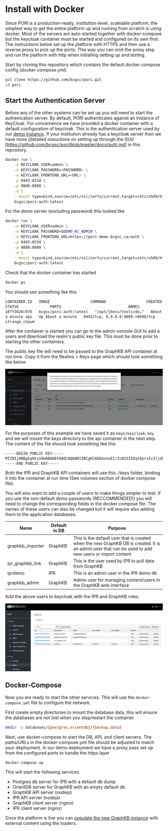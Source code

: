 
# Install with Docker

Since PORI is a production-ready, institution-level, scaleable platform, the simplest way to get the entire platform up and running from scratch is using docker. Most of the servers are auto-started together with docker-compose but the keycloak container must be started and configured on its own first. The instructions below set up the platform with HTTPS and then use a reverse proxy to pick up the ports. This way you can omit the proxy step and run the platform with http when initialling setting up and testing.

Start by cloning this repository which contains the default docker compose config (docker-compose.yml)

```bash
git clone https://github.com/bcgsc/pori.git
cd pori
```

## Start the Authentication Server

Before any of the other systems can be set up you will need to start the authenication server. By
default, PORI authenticates against an instance of KeyCloak. For convenience we have provided a
docker container with a default configuration of keycloak. This is the authentication server used
by our [demo instance](https://pori-demo.bcgsc.ca/). If your institution already has a keycloak
server then we have more [detailed instuctions on setting up through the GUI][https://github.com/bcgsc/pori/blob/master/docs/auth.md]
in this repository.

```bash
docker run \
    -e KEYCLOAK_USER=admin \
    -e KEYCLOAK_PASSWORD=<PASSWORD> \
    -e KEYCLOAK_FRONTEND_URL=<URL> \
    -p 8443:8334 \
    -p 8888:8080 \
    -d \
    --mount type=bind,source=/etc/ssl/certs/current,target=/etc/x509/https,readonly \
    bcgsc/pori-auth:latest
```

For the demo server (excluding password) this looked like

```bash
docker run \
    -e KEYCLOAK_USER=admin \
    -e KEYCLOAK_PASSWORD=$DEMO_KC_ADMIN \
    -e KEYCLOAK_FRONTEND_URL=https://pori-demo.bcgsc.ca/auth \
    -p 8443:8334 \
    -p 8888:8080 \
    -d \
    --mount type=bind,source=/etc/ssl/certs/current,target=/etc/x509/https,readonly \
    bcgsc/pori-auth:latest
```

Check that the docker container has started

```bash
docker ps
```

You should see something like this

```text
CONTAINER ID   IMAGE                  COMMAND                  CREATED              STATUS              PORTS                              NAMES
16ff3826c976   bcgsc/pori-auth:latest   "/opt/jboss/tools/do…"   About a minute ago   Up About a minute   8443/tcp, 0.0.0.0:8888->8080/tcp   strange_chaum
```

After the container is started you can go to the admin console GUI to add a users and download the realm's public key file. This must be done prior to starting the other containers.

The public key file will need to be passed to the GraphKB API container at run time. Copy it from the Realms > Keys page which should look something like below

![keycloak realms page](./images/keycloak-get-public-key.png)

For the purposes of this example we have saved it as `keys/keycloak.key` and we will mount the keys directory to the api container in the next step. The content of the file should look something like this

```text
-----BEGIN PUBLIC KEY-----
MIIBIjANBgkqhkiG9w0BAQEFAAOCAQ8AMIIBCgKCAQEAoteEI/Iu923I4Zqt8prxIx3ljGEecnrI+sWjo4U3n14n/nY5NpfCiA+Pg1WQTQKsBHX5/sIm+Fn5FJpcpBzz8/5uEQJyPEOEezEuiP/yYjVbg4S25reOaQNRfsw7yZvdgrMySy3MrfjWw+luLa6Nt4AvZ6ywOqE8Q4SZgVxGQg07acenpR6U+bkNj3AxFFEeYqiktfKPI7iLykVBz/hXANnrs9zd036vcgAYa2IxmWpo38ZOksKTgYL5IDG1zZ5S6VM43mD7hE8jG+kCVbiNVlrYFTXxIkRmaOO9krykPoLux7tjXAFEfTwMji++HQjc724FigsnoJ3xZkUzCSzkTQIDAQAB
-----END PUBLIC KEY-----
```

Both the IPR and GraphKB API containers will use this ./keys folder, binding it into the container at run time (See volumes section of docker compose file).

You will also want to add a couple of users to make things simpler to test. If you use the non-default demo passwords (RECCOMMENDED!) you will need to change the corresponding fields in the docker compose file. The names of these users can also be changed but it will require also adding them to the application databases.

| Name             | Default in DB | Purpose                                                                                                                                              |
| ---------------- | ------------- | ---------------------------------------------------------------------------------------------------------------------------------------------------- |
| graphkb_importer | GraphKB       | This is the default user that is created when the new GraphKB DB is created. It is an admin user that can be used to add new users or import content |
| ipr_graphkb_link | GraphKB       | This is the user used by IPR to pull data from GraphKB                                                                                               |
| iprdemo          | IPR           | This is an admin user in the IPR demo db                                                                                                             |
| graphkb_admin    | GraphKB       | Admin user for managing content/users in the GraphKB web interface                                                                                   |

Add the above users to keycloak with the IPR and GraphKB roles.

![adding users](./images/keycloak-add-users.png)

## Docker-Compose

Now you are ready to start the other services. This will use the `docker-compose.yml` file to configure the network.

First create empty directories to mount the database data, this will ensure the databases are not lost when you stop/restart the container

```bash
mkdir -p databases/{postgres,orientdb}/{backup,data}
```

Next, use docker-compose to start the DB, API, and client servers. The paths/URLs in the docker-compose.yml file should be adjusted to match your deployment. In our demo deployment we have a proxy pass set up from the configured ports to handle the https layer

```bash
docker-compose up
```

This will start the following services

- Postgres db server for IPR with a default db dump
- OrientDB server for GraphKB with an empty default db
- GraphKB API server (nodejs)
- IPR API server (nodejs)
- GraphKB client server (nginx)
- IPR client server (nginx)

Once the platform is live you can [populate the new GraphKB instance](./graphkb/loading_data.md)
with external content using the loaders.
